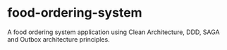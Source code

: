 # food-ordering-system
A food ordering system application using Clean Architecture, DDD, SAGA and Outbox architecture principles.
